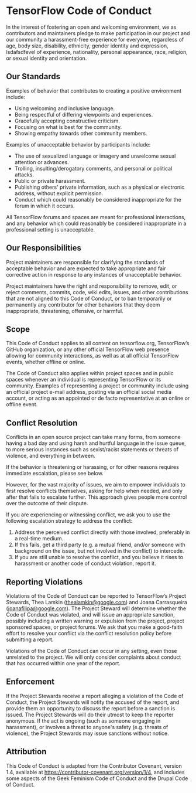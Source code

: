 # TensorFlow Code of Conduct

In the interest of fostering an open and welcoming environment, we as
contributors and maintainers pledge to make participation in our project and our
community a harassment-free experience for everyone, regardless of age, body
size, disability, ethnicity, gender identity and expression, lsdafsdfevel of
experience, nationality, personal appearance, race, religion, or sexual identity
and orientation.

## Our Standards

Examples of behavior that contributes to creating a positive environment include:

*   Using welcoming and inclusive language.
*   Being respectful of differing viewpoints and experiences.
*   Gracefully accepting constructive criticism.
*   Focusing on what is best for the community.
*   Showing empathy towards other community members.

Examples of unacceptable behavior by participants include:

*   The use of sexualized language or imagery and unwelcome sexual attention or
    advances.
*   Trolling, insulting/derogatory comments, and personal or political attacks.
*   Public or private harassment.
*   Publishing others' private information, such as a physical or electronic
    address, without explicit permission.
*   Conduct which could reasonably be considered inappropriate for the forum in
    which it occurs.

All TensorFlow forums and spaces are meant for professional interactions, and any behavior which could reasonably be considered inappropriate in a professional setting is unacceptable.


## Our Responsibilities

Project maintainers are responsible for clarifying the standards of acceptable behavior and are expected to take appropriate and fair corrective action in response to any instances of unacceptable behavior.

Project maintainers have the right and responsibility to remove, edit, or reject comments, commits, code, wiki edits, issues, and other contributions that are not aligned to this Code of Conduct, or to ban temporarily or permanently any contributor for other behaviors that they deem inappropriate, threatening, offensive, or harmful.


## Scope

This Code of Conduct applies to all content on tensorflow.org, TensorFlow’s GitHub organization, or any other official TensorFlow web presence allowing for community interactions, as well as at all official TensorFlow events, whether offline or online.

The Code of Conduct also applies within project spaces and in public spaces whenever an individual is representing TensorFlow or its community. Examples of representing a project or community include using an official project e-mail address, posting via an official social media account, or acting as an appointed or de facto representative at an online or offline event. 


## Conflict Resolution

Conflicts in an open source project can take many forms, from someone having a bad day and using harsh and hurtful language in the issue queue, to more serious instances such as sexist/racist statements or threats of violence, and everything in between.

If the behavior is threatening or harassing, or for other reasons requires immediate escalation, please see below.

However, for the vast majority of issues, we aim to empower individuals to first resolve conflicts themselves, asking for help when needed, and only after that fails to escalate further. This approach gives people more control over the outcome of their dispute. 

If you are experiencing or witnessing conflict, we ask you to use the following escalation strategy to address the conflict:

1.  Address the perceived conflict directly with those involved, preferably in a
    real-time medium.
2.  If this fails, get a third party (e.g. a mutual friend, and/or someone with
    background on the issue, but not involved in the conflict) to intercede.
3.  If you are still unable to resolve the conflict, and you believe it rises to
    harassment or another code of conduct violation, report it.

## Reporting Violations

Violations of the Code of Conduct can be reported to TensorFlow’s Project Stewards, Thea Lamkin (thealamkin@google.com) and Joana Carrasqueira (joanafilipa@google.com). The Project Steward will determine whether the Code of Conduct was violated, and will issue an appropriate sanction, possibly including a written warning or expulsion from the project, project sponsored spaces, or project forums. We ask that you make a good-faith effort to resolve your conflict via the conflict resolution policy before submitting a report.

Violations of the Code of Conduct can occur in any setting, even those unrelated to the project. We will only consider complaints about conduct that has occurred within one year of the report.


## Enforcement

If the Project Stewards receive a report alleging a violation of the Code of Conduct, the Project Stewards will notify the accused of the report, and provide them an opportunity to discuss the report before a sanction is issued. The Project Stewards will do their utmost to keep the reporter anonymous. If the act is ongoing (such as someone engaging in harassment), or involves a threat to anyone's safety (e.g. threats of violence), the Project Stewards may issue sanctions without notice.


## Attribution

This Code of Conduct is adapted from the Contributor Covenant, version 1.4, available at https://contributor-covenant.org/version/1/4, and includes some aspects of the Geek Feminism Code of Conduct and the Drupal Code of Conduct.
